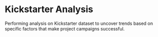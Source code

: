 # Kickstarter Analysis 
Performing analysis on Kickstarter dataset to uncover trends based on specific factors that make project campaigns successful.

